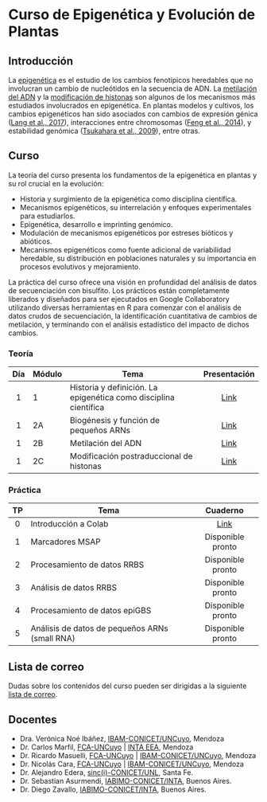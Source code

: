 # Curso de Epigenética y Evolución de Plantas

## Introducción

La [epigenética](https://es.wikipedia.org/wiki/Epigen%C3%A9tica) es el estudio
de los cambios fenotípicos heredables que no involucran un cambio de
nucleótidos en la secuencia de ADN. La
[metilación del ADN](https://es.wikipedia.org/wiki/Metilaci%C3%B3n_del_ADN) y
la [modificación de histonas](https://es.wikipedia.org/wiki/Histona) son
algunos de los mecanismos más estudiados involucrados en epigenética. En
plantas modelos y cultivos, los cambios epigenéticos han sido asociados con
cambios de expresión génica
([Lang et al., 2017](https://doi.org/10.1073/pnas.1705233114)), interacciones
entre chromosomas
([Feng et al., 2014](https://doi.org/10.1016/j.molcel.2014.07.008)), y
estabilidad genómica
([Tsukahara et al., 2009](https://doi.org/10.1038/nature08351)), entre otras.


## Curso

La teoría del curso presenta los fundamentos de la epigenética en plantas y su
rol crucial en la evolución:

*  Historia y surgimiento de la epigenética como disciplina científica.
*  Mecanismos epigenéticos, su interrelación y enfoques experimentales para
   estudiarlos.
*  Epigenética, desarrollo e imprinting genómico.
*  Modulación de mecanismos epigenéticos por estreses bióticos y abióticos.
*  Mecanismos epigenéticos como fuente adicional de variabilidad heredable, su
   distribución en poblaciones naturales y su importancia en procesos
   evolutivos y mejoramiento.

La práctica del curso ofrece una visión en profundidad del análisis de datos
de secuenciación con bisulfito. Los prácticos están completamente liberados y
diseñados para ser ejecutados en Google Collaboratory utilizando diversas
herramientas en R para comenzar con el análisis de datos crudos de
secuenciación, la identificación cuantitativa de cambios de metilación, y
terminando con el análisis estadístico del impacto de dichos cambios.


### Teoría

|Día|Módulo| Tema | Presentación|
|:-:|----|------|:-----------:|
|1|1|Historia y definición. La epigenética como disciplina científica|[Link](https://drive.google.com/file/d/1fweSgrwFSlHy4c46DBOU2EVs6mBUK2-K/view?usp=sharing)|
|1|2A|Biogénesis y función de pequeños ARNs|[Link](https://docs.google.com/presentation/d/170tVCqIaPEU-do_IqqakdOulH073u8EI5Cmk5wrpYCI/edit?usp=sharing)|
|1|2B|Metilación del ADN|[Link](https://drive.google.com/file/d/1PheOfX3EQHISZOfyCtml6OYrHfsUZjO9/view?usp=sharing)|
|1|2C|Modificación postraduccional de histonas|[Link](https://drive.google.com/file/d/1d94eDFfmNGW4Gq2D9gf-ev3UDfFTUSTT/view?usp=sharing)|

### Práctica

|TP |Tema|Cuaderno|
|:-:|------|:------:|
|0|Introducción a Colab|[Link](https://colab.research.google.com/github/VeronicaNoe/EpiEvo/blob/main/cuadernos/TP0_espacio_de_trabajo.ipynb)|
|1|Marcadores MSAP| Disponible pronto |
|2|Procesamiento de datos RRBS|Disponible pronto |
|3|Análisis de datos RRBS|Disponible pronto |
|4|Procesamiento de datos epiGBS|Disponible pronto |
|5|Análisis de datos de pequeños ARNs (small RNA)|Disponible pronto |


## Lista de correo

Dudas sobre los contenidos del curso pueden ser dirigidas a la
siguiente [lista de correo](https://groups.google.com/g/epievo21).

## Docentes

- Dra. Verónica Noé Ibáñez, [IBAM-CONICET/UNCuyo](https://www.mendoza.conicet.gov.ar/portal/ibam/), Mendoza
- Dr. Carlos Marfil, [FCA-UNCuyo](http://www.fca.uncu.edu.ar/) | [INTA EEA](), Mendoza
- Dr. Ricardo Masuelli, [FCA-UNCuyo](http://www.fca.uncu.edu.ar/) | [IBAM-CONICET/UNCuyo](https://www.mendoza.conicet.gov.ar/portal/ibam/), Mendoza
- Dr. Nicolás Cara, [FCA-UNCuyo](http://www.fca.uncu.edu.ar/) | [IBAM-CONICET/UNCuyo](https://www.mendoza.conicet.gov.ar/portal/ibam/), Mendoza
- Dr. Alejandro Edera, [sinc(i)-CONICET/UNL](http://sinc.unl.edu.ar/), Santa Fe.
- Dr. Sebastian Asurmendi, [IABIMO-CONICET/INTA](https://inta.gob.ar/instdebiotecnologia), Buenos Aires.
- Dr. Diego Zavallo, [IABIMO-CONICET/INTA](https://inta.gob.ar/instdebiotecnologia), Buenos Aires.
